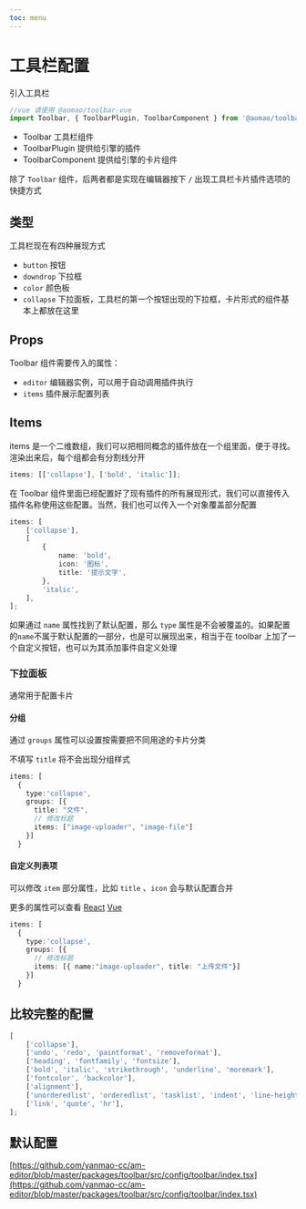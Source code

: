 ```yaml
---
toc: menu
---
```


# 工具栏配置

引入工具栏

```ts
//vue 请使用 @aomao/toolbar-vue
import Toolbar, { ToolbarPlugin, ToolbarComponent } from '@aomao/toolbar';
```

-   Toolbar 工具栏组件
-   ToolbarPlugin 提供给引擎的插件
-   ToolbarComponent 提供给引擎的卡片组件

除了 `Toolbar` 组件，后两者都是实现在编辑器按下 `/` 出现工具栏卡片插件选项的快捷方式

## 类型

工具栏现在有四种展现方式

-   `button` 按钮
-   `downdrop` 下拉框
-   `color` 颜色板
-   `collapse` 下拉面板，工具栏的第一个按钮出现的下拉框，卡片形式的组件基本上都放在这里

## Props

Toolbar 组件需要传入的属性：

-   `editor` 编辑器实例，可以用于自动调用插件执行
-   `items` 插件展示配置列表

## Items

items 是一个二维数组，我们可以把相同概念的插件放在一个组里面，便于寻找。渲染出来后，每个组都会有分割线分开

```ts
items: [['collapse'], ['bold', 'italic']];
```

在 Toolbar 组件里面已经配置好了现有插件的所有展现形式，我们可以直接传入插件名称使用这些配置。当然，我们也可以传入一个对象覆盖部分配置

```ts
items: [
	['collapse'],
	[
		{
			name: 'bold',
			icon: '图标',
			title: '提示文字',
		},
		'italic',
	],
];
```

如果通过 `name` 属性找到了默认配置，那么 `type` 属性是不会被覆盖的。如果配置的`name`不属于默认配置的一部分，也是可以展现出来，相当于在 toolbar 上加了一个自定义按钮，也可以为其添加事件自定义处理

### 下拉面板

通常用于配置卡片

#### 分组

通过 `groups` 属性可以设置按需要把不同用途的卡片分类

不填写 `title` 将不会出现分组样式

```ts
items: [
  {
    type:'collapse',
    groups: [{
      title: "文件",
      // 修改标题
      items: ["image-uploader", "image-file"]
    }]
  }
```

#### 自定义列表项

可以修改 `item` 部分属性，比如 `title` 、`icon` 会与默认配置合并

更多的属性可以查看 [React](https://github.com/yanmao-cc/am-editor/blob/master/packages/toolbar/src/config/toolbar/index.tsx) [Vue](https://github.com/yanmao-cc/am-editor/blob/master/packages/toolbar-vue/src/config/index.ts)

```ts
items: [
  {
    type:'collapse',
    groups: [{
      // 修改标题
      items: [{ name:"image-uploader", title: "上传文件"}]
    }]
  }
```

## 比较完整的配置

```ts
[
	['collapse'],
	['undo', 'redo', 'paintformat', 'removeformat'],
	['heading', 'fontfamily', 'fontsize'],
	['bold', 'italic', 'strikethrough', 'underline', 'moremark'],
	['fontcolor', 'backcolor'],
	['alignment'],
	['unorderedlist', 'orderedlist', 'tasklist', 'indent', 'line-height'],
	['link', 'quote', 'hr'],
];
```

## 默认配置

[https://github.com/yanmao-cc/am-editor/blob/master/packages/toolbar/src/config/toolbar/index.tsx](https://github.com/yanmao-cc/am-editor/blob/master/packages/toolbar/src/config/toolbar/index.tsx)
